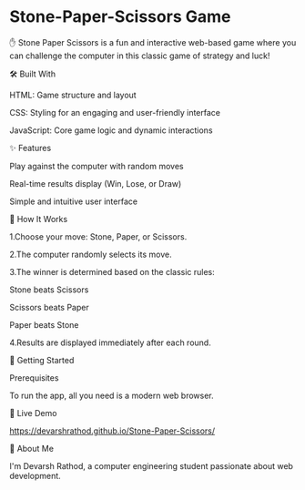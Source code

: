 # Stone-Paper-Scissors Game

✋ Stone Paper Scissors is a fun and interactive web-based game where you can challenge the computer in this classic game of strategy and luck!


🛠️ Built With

HTML: Game structure and layout

CSS: Styling for an engaging and user-friendly interface

JavaScript: Core game logic and dynamic interactions


✨ Features

Play against the computer with random moves

Real-time results display (Win, Lose, or Draw)

Simple and intuitive user interface


🌟 How It Works

1.Choose your move: Stone, Paper, or Scissors.

2.The computer randomly selects its move.

3.The winner is determined based on the classic rules:
  
  Stone beats Scissors
  
  Scissors beats Paper
  
  Paper beats Stone

4.Results are displayed immediately after each round.

🚀 Getting Started

Prerequisites

To run the app, all you need is a modern web browser.


🔗 Live Demo

https://devarshrathod.github.io/Stone-Paper-Scissors/


👤 About Me

I'm Devarsh Rathod, a computer engineering student passionate about web development.

